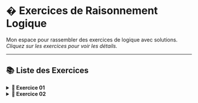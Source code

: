# � Exercices de Raisonnement Logique

Mon espace pour rassembler des exercices de logique avec solutions.  
*Cliquez sur les exercices pour voir les détails.*

---

## 📚 Liste des Exercices

<details>
<summary><strong>🔹 Exercice 01</strong></summary>

### ✏️ Énoncé : Les Fruits Codés
Trois fruits sont associés à des nombres :
Pomme + Banane = 10
Banane + Orange = 12
Pomme + Orange = 14

Question : Quelle est la valeur de Pomme, Banane et Orange séparément ?

### 💡 Réponse
```python
# Solution
Soustrais l'équation 1 de l'équation 2 :
(🍌 + 🍊) − (🍎 + 🍌) = 12 − 10 → 🍊 − 🍎 = 2

Ajoute ce résultat à l'équation 3 :
(🍊 − 🍎) + (🍎 + 🍊) = 2 + 14 → 2🍊 = 16 → 🍊 = 8

Remplacer 🍊 dans l'équation 2 :
🍌 + 8 = 12 → 🍌 = 4

Remplacer 🍌 dans l'équation 1 :
🍎 + 4 = 10 → 🍎 = 6

Réponse : 🍎 = 6, 🍌 = 4, 🍊 = 8.

print(f"Il reste {reste} moutons vivants.")  # Réponse: pomme = 6 Banane = 4 Orange = 8
```
</details>
<!-- Exercice 03 -->
<details>
<summary><strong>🔹 Exercice 02</strong></summary>

### ✏️ Énoncé : Le Circuit Lumineux
Tu as 3 interrupteurs (A, B, C) et une ampoule dans une autre pièce. Seul l’un des interrupteurs allume l’ampoule. Tu peux manipuler les interrupteurs autant que tu veux, mais tu ne peux entrer dans la pièce qu’une seule fois pour vérifier l’état de l’ampoule.

Question : Comment déterminer avec certitude quel interrupteur contrôle l’ampoule ?

### 💡 Réponse
```python
# Solution
Allume l'interrupteur A et laisse-le activé pendant 5 minutes.
Pendant ce temps, si l'ampoule est contrôlée par A, elle chauffe.
Après 5 minutes, éteins A et allume immédiatement B.

Maintenant :
Si l'ampoule est allumée → c'est B qui la contrôle.
Si elle est éteinte mais chaude → c'est A (car elle était allumée puis éteinte).
Si elle est éteinte et froide → c'est C (jamais touché).

Entre dans la pièce et vérifie :
💡 Allumée ? → B.
🌡️ Chaude mais éteinte ? → A.
❄️ Froide et éteinte ? → C.
```





